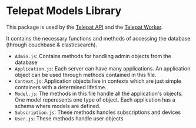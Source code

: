 # Telepat Models Library

This package is used by the [Telepat API](https://github.com/telepat-io/telepat-api) and the [Telepat Worker](https://github.com/telepat-io/telepat-worker).

It contains the necessary functions and methods of accessing the database (through couchbase & elasticsearch).

* `Admin.js`: Contains methods for handling admin objects from the database
* `Application.js`: Each server can have many applications. An application object can be used through methods contained in this file.
* `Context.js`: Application objects live in contexts which are just simple containers with a determined lifetime.
* `Model.js`: The methods in this file handle all the application's objects. One model reperesents one type of object.
Each application has a schema where models are defined.
* `Subscription.js`: These methods handles subscriptions and devices
* `User.js`: These methods handle user objects
